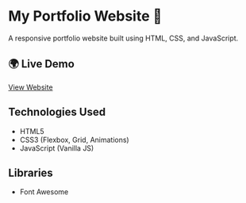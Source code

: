 # My Portfolio Website 🎨

A responsive portfolio website built using HTML, CSS, and JavaScript.

## 🌍 Live Demo

[View Website](....)

## Technologies Used

- HTML5
- CSS3 (Flexbox, Grid, Animations)
- JavaScript (Vanilla JS)

## Libraries

- Font Awesome
